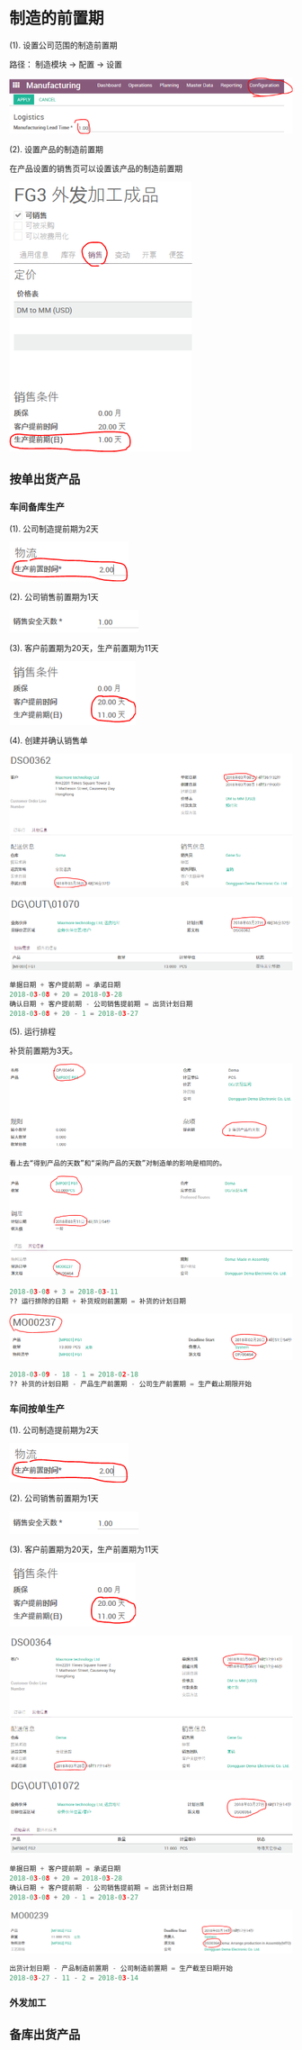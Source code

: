 # 制造的前置期

(1). 设置公司范围的制造前置期

路径： 制造模块 -> 配置 -> 设置

![公司制造前置期](_images/manufacturing_lead_time.PNG)

(2). 设置产品的制造前置期

在产品设置的销售页可以设置该产品的制造前置期

![产品制造前置期](_images/manufacturing_lead_time1.PNG)

## 按单出货产品

### 车间备库生产

(1). 公司制造提前期为2天

![公司制造前置期](_images/manufacturing_lead_time9.PNG)

(2). 公司销售前置期为1天

![公司销售前置期](_images/manufacturing_lead_time2.PNG)

(3). 客户前置期为20天，生产前置期为11天

![客户前置期及生产前置期](_images/manufacturing_lead_time3.PNG)

(4). 创建并确认销售单

![销售单](_images/manufacturing_lead_time4.PNG)

![出库单](_images/manufacturing_lead_time5.PNG)

```python
单据日期 + 客户提前期 = 承诺日期
2018-03-08 + 20 = 2018-03-28
确认日期 + 客户提前期 - 公司销售提前期 = 出货计划日期
2018-03-08 + 20 - 1 = 2018-03-27
```

(5). 运行排程

补货前置期为3天。

![补货规则](_images/manufacturing_lead_time7.PNG)

```python
看上去“得到产品的天数”和“采购产品的天数”对制造单的影响是相同的。
```

![补货单](_images/manufacturing_lead_time8.PNG)

```python
2018-03-08 + 3 = 2018-03-11
?? 运行排除的日期 + 补货规则前置期 = 补货的计划日期
```

![生产单](_images/manufacturing_lead_time6.PNG)

```python
2018-03-09 - 18 - 1 = 2018-02-18
?? 补货的计划日期 - 产品生产前置期 - 公司生产前置期 = 生产截止期限开始
```

### 车间按单生产

(1). 公司制造提前期为2天

![公司制造前置期](_images/manufacturing_lead_time9.PNG)

(2). 公司销售前置期为1天

![公司销售前置期](_images/manufacturing_lead_time2.PNG)

(3). 客户前置期为20天，生产前置期为11天

![客户前置期及生产前置期](_images/manufacturing_lead_time3.PNG)

![销售单](_images/manufacturing_lead_time10.PNG)

![出库单](_images/manufacturing_lead_time11.PNG)

```python
单据日期 + 客户提前期 = 承诺日期
2018-03-08 + 20 = 2018-03-28
确认日期 + 客户提前期 - 公司销售提前期 = 出货计划日期
2018-03-08 + 20 - 1 = 2018-03-27
```

![生产单](_images/manufacturing_lead_time12.PNG)

```python
出货计划日期 - 产品制造前置期 - 公司制造前置期 = 生产截至日期开始
2018-03-27 - 11 - 2 = 2018-03-14
```

### 外发加工

## 备库出货产品
